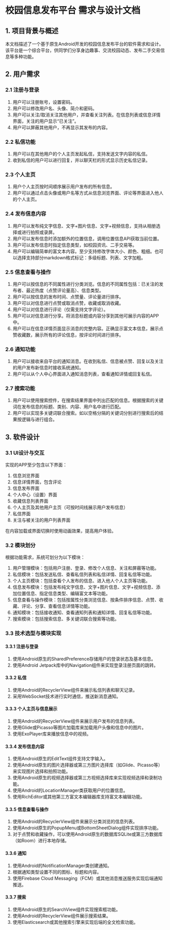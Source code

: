 # 校园信息发布平台 需求与设计文档

## 1. 项目背景与概述

本文档描述了一个基于原生Android开发的校园信息发布平台的软件需求和设计。该平台是一个综合平台，供同学们分享身边趣事、交流校园动态、发布二手交易信息等多种功能。

## 2. 用户需求

### 2.1 注册与登录

1. 用户可以注册账号，设置密码。
2. 用户可以修改用户名、头像、简介和密码。
3. 用户可以关注/取消关注其他用户，并查看关注列表。在信息列表或信息详情界面，关注的用户显示“已关注”。
4. 用户可以屏蔽其他用户，不再显示其发布的内容。

### 2.2 私信功能

1. 用户可以在其他用户的个人主页发起私信，支持发送文字内容的私信。
2. 收到私信的用户可以进行回复，并以聊天栏的形式显示历史私信记录。

### 2.3 个人主页

1. 用户个人主页按时间顺序展示用户发布的所有信息。
2. 用户可以通过点击头像或用户名等方式从信息浏览界面、评论等界面进入他人的个人主页。

### 2.4 发布信息内容

1. 用户可以发布纯文字信息、文字+图片信息、文字+视频信息，支持从相册选择或进行拍照或录屏。
2. 用户可以发布信息时添加额外的位置信息，调用位置信息API获取当前位置。
3. 用户可以发布信息时指定信息类型，如校园资讯、二手交易等。
4. 用户可以编辑简单的富文本内容。至少支持修改字体大小、颜色、粗细。也可以选择支持部分markdown格式标记：多级标题、列表、文字加粗。

### 2.5 信息查看与操作

1. 用户可以按信息的不同属性进行分类浏览。信息的不同属性包括：已关注的发布者、最近热度（点赞评论量高）、信息类型。
2. 用户可以按信息的发布时间、点赞量、评论量进行排序。
3. 用户可以对信息进行点赞或取消点赞，收藏或取消收藏。
4. 用户可以对信息进行评论（仅需支持文字评论）。
5. 用户可以对信息进行分享。将消息标题或内容分享到其他可展示内容的APP中。
6. 用户可以在信息详情页面显示消息的完整内容。正确显示富文本信息，展示点赞收藏数，展示所有的评论信息，按评论时间进行排序。

### 2.6 通知功能

1. 用户可以接收来自平台的通知消息。在收到私信、信息被点赞、回复以及关注的用户发布新信息时接收系统通知。
2. 用户可以从个人中心界面进入通知消息列表，查看通知详情或回复私信。

### 2.7 搜索功能

1. 用户可以使用搜索控件，在搜索结果界面中列出匹配的信息。根据搜索的关键词在发布信息的标题、类别、内容、用户名中进行匹配。
2. 用户可以实现多关键词联合搜索。如以空格分隔的关键词分别进行搜索后的结果按逻辑与进行组合。

## 3. 软件设计

### 3.1 UI设计与交互

实现的APP至少包含以下界面：

1. 信息浏览界面
2. 信息详情界面，包含评论
3. 信息发布界面
4. 个人中心（设置）界面
5. 收藏信息列表界面
6. 个人主页及其他用户主页（可按时间线展示用户发布信息）
7. 私信界面
8. 关注与被关注的用户列表界面

在内容加载或界面切换时使用动画效果，提高用户体验。

### 3.2 模块划分

根据功能需求，系统可划分为以下模块：

1. 用户管理模块：包括用户注册、登录、修改个人信息、关注和屏蔽等功能。
2. 私信模块：包括发送私信、查看私信列表和私信详情、回复私信等功能。
3. 个人主页模块：包括查看个人发布的信息、进入他人个人主页等功能。
4. 信息发布模块：包括发布纯文字信息、文字+图片信息、文字+视频信息、添加位置信息、指定信息类型、编辑富文本等功能。
5. 信息查看与操作模块：包括按属性分类浏览信息、按条件排序信息、点赞、收藏、评论、分享、查看信息详情等功能。
6. 通知模块：包括接收通知、查看通知列表和通知详情、回复私信等功能。
7. 搜索模块：包括搜索信息、多关键词联合搜索等功能。

### 3.3 技术选型与模块实现

#### 3.3.1 注册与登录

1. 使用Android原生的SharedPreference存储用户的登录状态及基本信息。
2. 使用Android Jetpack库中的Navigation组件来实现登录注册页面的跳转。

#### 3.3.2 私信

1. 使用Android的RecyclerView组件来展示私信列表和聊天记录。
2. 采用WebSocket技术进行实时通信，推送新消息通知。

#### 3.3.3 个人主页与信息展示

1. 使用Android的RecyclerView组件来展示用户发布的信息列表。
2. 使用Glide或Picasso等图片加载库来加载用户头像和信息中的图片。
3. 使用ExoPlayer库来播放信息中的视频。

#### 3.3.4 发布信息内容

1. 使用Android原生的EditText组件支持文字输入。
2. 使用Android原生的图片选择器或第三方图片选择库（如Glide、Picasso等）来实现图片选择和拍照功能。
3. 使用Android原生的视频选择器或第三方视频选择库来实现视频选择和录制功能。
4. 使用Android的LocationManager类获取用户的位置信息。
5. 使用RichEditor或其他第三方富文本编辑器库支持富文本编辑功能。

#### 3.3.5 信息查看与操作

1. 使用Android的RecyclerView组件来展示分类浏览的信息列表。
2. 使用Android原生的PopupMenu或BottomSheetDialog组件实现排序功能。
3. 对于点赞和收藏操作，可以使用Android原生的数据库SQLite或第三方数据库（如Room）进行本地存储。

#### 3.3.6 通知

1. 使用Android的NotificationManager类创建通知。
2. 根据通知类型设置不同的图标、标题和内容。
3. 使用Firebase Cloud Messaging（FCM）或其他消息推送服务实现后端通知推送。

#### 3.3.7 搜索

1. 使用Android原生的SearchView组件实现搜索框功能。
2. 使用Android的RecyclerView组件展示搜索结果。
3. 使用Elasticsearch或其他搜索引擎来实现后端的全文检索功能。
